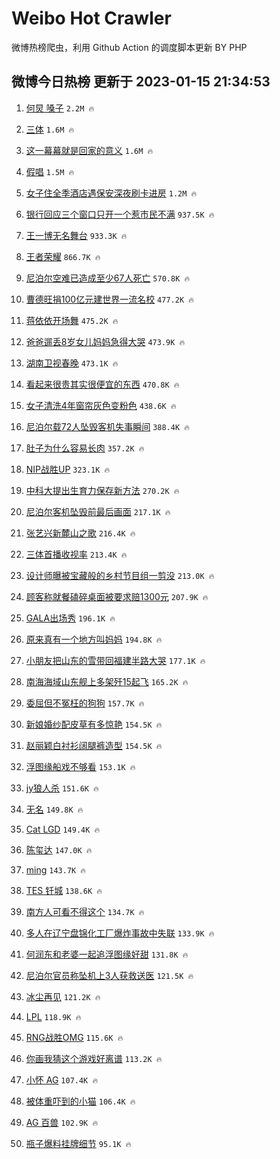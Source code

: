 # Weibo Hot Crawler 



微博热榜爬虫，利用 Github Action 的调度脚本更新 BY PHP 


## 微博今日热榜 更新于 2023-01-15 21:34:53 
1. [何炅 嗓子](https://s.weibo.com/weibo?q=%E4%BD%95%E7%82%85%20%E5%97%93%E5%AD%90&t=31&band_rank=1&Refer=top) `2.2M 🔥` 

1. [三体](https://s.weibo.com/weibo?q=%E4%B8%89%E4%BD%93&t=31&band_rank=2&Refer=top) `1.6M 🔥` 

1. [这一幕幕就是回家的意义](https://s.weibo.com/weibo?q=%23%E8%BF%99%E4%B8%80%E5%B9%95%E5%B9%95%E5%B0%B1%E6%98%AF%E5%9B%9E%E5%AE%B6%E7%9A%84%E6%84%8F%E4%B9%89%23&t=31&band_rank=3&Refer=top) `1.6M 🔥` 

1. [假唱](https://s.weibo.com/weibo?q=%E5%81%87%E5%94%B1&t=31&band_rank=4&Refer=top) `1.5M 🔥` 

1. [女子住全季酒店遇保安深夜刷卡进房](https://s.weibo.com/weibo?q=%23%E5%A5%B3%E5%AD%90%E4%BD%8F%E5%85%A8%E5%AD%A3%E9%85%92%E5%BA%97%E9%81%87%E4%BF%9D%E5%AE%89%E6%B7%B1%E5%A4%9C%E5%88%B7%E5%8D%A1%E8%BF%9B%E6%88%BF%23&t=31&band_rank=5&Refer=top) `1.2M 🔥` 

1. [银行回应三个窗口只开一个惹市民不满](https://s.weibo.com/weibo?q=%23%E9%93%B6%E8%A1%8C%E5%9B%9E%E5%BA%94%E4%B8%89%E4%B8%AA%E7%AA%97%E5%8F%A3%E5%8F%AA%E5%BC%80%E4%B8%80%E4%B8%AA%E6%83%B9%E5%B8%82%E6%B0%91%E4%B8%8D%E6%BB%A1%23&t=31&band_rank=6&Refer=top) `937.5K 🔥` 

1. [王一博无名舞台](https://s.weibo.com/weibo?q=%23%E7%8E%8B%E4%B8%80%E5%8D%9A%E6%97%A0%E5%90%8D%E8%88%9E%E5%8F%B0%23&t=31&band_rank=7&Refer=top) `933.3K 🔥` 

1. [王者荣耀](https://s.weibo.com/weibo?q=%E7%8E%8B%E8%80%85%E8%8D%A3%E8%80%80&t=31&band_rank=8&Refer=top) `866.7K 🔥` 

1. [尼泊尔空难已造成至少67人死亡](https://s.weibo.com/weibo?q=%23%E5%B0%BC%E6%B3%8A%E5%B0%94%E7%A9%BA%E9%9A%BE%E5%B7%B2%E9%80%A0%E6%88%90%E8%87%B3%E5%B0%9167%E4%BA%BA%E6%AD%BB%E4%BA%A1%23&t=31&band_rank=9&Refer=top) `570.8K 🔥` 

1. [曹德旺捐100亿元建世界一流名校](https://s.weibo.com/weibo?q=%23%E6%9B%B9%E5%BE%B7%E6%97%BA%E6%8D%90100%E4%BA%BF%E5%85%83%E5%BB%BA%E4%B8%96%E7%95%8C%E4%B8%80%E6%B5%81%E5%90%8D%E6%A0%A1%23&t=31&band_rank=10&Refer=top) `477.2K 🔥` 

1. [蒋依依开场舞](https://s.weibo.com/weibo?q=%E8%92%8B%E4%BE%9D%E4%BE%9D%E5%BC%80%E5%9C%BA%E8%88%9E&t=31&band_rank=11&Refer=top) `475.2K 🔥` 

1. [爸爸遛丢8岁女儿妈妈急得大哭](https://s.weibo.com/weibo?q=%23%E7%88%B8%E7%88%B8%E9%81%9B%E4%B8%A28%E5%B2%81%E5%A5%B3%E5%84%BF%E5%A6%88%E5%A6%88%E6%80%A5%E5%BE%97%E5%A4%A7%E5%93%AD%23&t=31&band_rank=12&Refer=top) `473.9K 🔥` 

1. [湖南卫视春晚](https://s.weibo.com/weibo?q=%E6%B9%96%E5%8D%97%E5%8D%AB%E8%A7%86%E6%98%A5%E6%99%9A&t=31&band_rank=13&Refer=top) `473.1K 🔥` 

1. [看起来很贵其实很便宜的东西](https://s.weibo.com/weibo?q=%23%E7%9C%8B%E8%B5%B7%E6%9D%A5%E5%BE%88%E8%B4%B5%E5%85%B6%E5%AE%9E%E5%BE%88%E4%BE%BF%E5%AE%9C%E7%9A%84%E4%B8%9C%E8%A5%BF%23&t=31&band_rank=14&Refer=top) `470.8K 🔥` 

1. [女子清洗4年窗帘灰色变粉色](https://s.weibo.com/weibo?q=%23%E5%A5%B3%E5%AD%90%E6%B8%85%E6%B4%974%E5%B9%B4%E7%AA%97%E5%B8%98%E7%81%B0%E8%89%B2%E5%8F%98%E7%B2%89%E8%89%B2%23&t=31&band_rank=15&Refer=top) `438.6K 🔥` 

1. [尼泊尔载72人坠毁客机失事瞬间](https://s.weibo.com/weibo?q=%23%E5%B0%BC%E6%B3%8A%E5%B0%94%E8%BD%BD72%E4%BA%BA%E5%9D%A0%E6%AF%81%E5%AE%A2%E6%9C%BA%E5%A4%B1%E4%BA%8B%E7%9E%AC%E9%97%B4%23&t=31&band_rank=16&Refer=top) `388.4K 🔥` 

1. [肚子为什么容易长肉](https://s.weibo.com/weibo?q=%23%E8%82%9A%E5%AD%90%E4%B8%BA%E4%BB%80%E4%B9%88%E5%AE%B9%E6%98%93%E9%95%BF%E8%82%89%23&t=31&band_rank=17&Refer=top) `357.2K 🔥` 

1. [NIP战胜UP](https://s.weibo.com/weibo?q=%23NIP%E6%88%98%E8%83%9CUP%23&t=31&band_rank=18&Refer=top) `323.1K 🔥` 

1. [中科大提出生育力保存新方法](https://s.weibo.com/weibo?q=%23%E4%B8%AD%E7%A7%91%E5%A4%A7%E6%8F%90%E5%87%BA%E7%94%9F%E8%82%B2%E5%8A%9B%E4%BF%9D%E5%AD%98%E6%96%B0%E6%96%B9%E6%B3%95%23&t=31&band_rank=19&Refer=top) `270.2K 🔥` 

1. [尼泊尔客机坠毁前最后画面](https://s.weibo.com/weibo?q=%23%E5%B0%BC%E6%B3%8A%E5%B0%94%E5%AE%A2%E6%9C%BA%E5%9D%A0%E6%AF%81%E5%89%8D%E6%9C%80%E5%90%8E%E7%94%BB%E9%9D%A2%23&t=31&band_rank=20&Refer=top) `217.1K 🔥` 

1. [张艺兴新麓山之歌](https://s.weibo.com/weibo?q=%E5%BC%A0%E8%89%BA%E5%85%B4%E6%96%B0%E9%BA%93%E5%B1%B1%E4%B9%8B%E6%AD%8C&t=31&band_rank=21&Refer=top) `216.4K 🔥` 

1. [三体首播收视率](https://s.weibo.com/weibo?q=%23%E4%B8%89%E4%BD%93%E9%A6%96%E6%92%AD%E6%94%B6%E8%A7%86%E7%8E%87%23&t=31&band_rank=22&Refer=top) `213.4K 🔥` 

1. [设计师曝被宝藏般的乡村节目组一剪没](https://s.weibo.com/weibo?q=%23%E8%AE%BE%E8%AE%A1%E5%B8%88%E6%9B%9D%E8%A2%AB%E5%AE%9D%E8%97%8F%E8%88%AC%E7%9A%84%E4%B9%A1%E6%9D%91%E8%8A%82%E7%9B%AE%E7%BB%84%E4%B8%80%E5%89%AA%E6%B2%A1%23&t=31&band_rank=23&Refer=top) `213.0K 🔥` 

1. [顾客称就餐磕碎桌面被要求赔1300元](https://s.weibo.com/weibo?q=%23%E9%A1%BE%E5%AE%A2%E7%A7%B0%E5%B0%B1%E9%A4%90%E7%A3%95%E7%A2%8E%E6%A1%8C%E9%9D%A2%E8%A2%AB%E8%A6%81%E6%B1%82%E8%B5%941300%E5%85%83%23&t=31&band_rank=24&Refer=top) `207.9K 🔥` 

1. [GALA出场秀](https://s.weibo.com/weibo?q=%23GALA%E5%87%BA%E5%9C%BA%E7%A7%80%23&t=31&band_rank=25&Refer=top) `196.1K 🔥` 

1. [原来真有一个地方叫妈妈](https://s.weibo.com/weibo?q=%23%E5%8E%9F%E6%9D%A5%E7%9C%9F%E6%9C%89%E4%B8%80%E4%B8%AA%E5%9C%B0%E6%96%B9%E5%8F%AB%E5%A6%88%E5%A6%88%23&t=31&band_rank=26&Refer=top) `194.8K 🔥` 

1. [小朋友把山东的雪带回福建半路大哭](https://s.weibo.com/weibo?q=%23%E5%B0%8F%E6%9C%8B%E5%8F%8B%E6%8A%8A%E5%B1%B1%E4%B8%9C%E7%9A%84%E9%9B%AA%E5%B8%A6%E5%9B%9E%E7%A6%8F%E5%BB%BA%E5%8D%8A%E8%B7%AF%E5%A4%A7%E5%93%AD%23&t=31&band_rank=27&Refer=top) `177.1K 🔥` 

1. [南海海域山东舰上多架歼15起飞](https://s.weibo.com/weibo?q=%23%E5%8D%97%E6%B5%B7%E6%B5%B7%E5%9F%9F%E5%B1%B1%E4%B8%9C%E8%88%B0%E4%B8%8A%E5%A4%9A%E6%9E%B6%E6%AD%BC15%E8%B5%B7%E9%A3%9E%23&t=31&band_rank=28&Refer=top) `165.2K 🔥` 

1. [委屈但不冤枉的狗狗](https://s.weibo.com/weibo?q=%23%E5%A7%94%E5%B1%88%E4%BD%86%E4%B8%8D%E5%86%A4%E6%9E%89%E7%9A%84%E7%8B%97%E7%8B%97%23&t=31&band_rank=29&Refer=top) `157.7K 🔥` 

1. [新娘婚纱配皮草有多惊艳](https://s.weibo.com/weibo?q=%23%E6%96%B0%E5%A8%98%E5%A9%9A%E7%BA%B1%E9%85%8D%E7%9A%AE%E8%8D%89%E6%9C%89%E5%A4%9A%E6%83%8A%E8%89%B3%23&t=31&band_rank=30&Refer=top) `154.5K 🔥` 

1. [赵丽颖白衬衫阔腿裤造型](https://s.weibo.com/weibo?q=%23%E8%B5%B5%E4%B8%BD%E9%A2%96%E7%99%BD%E8%A1%AC%E8%A1%AB%E9%98%94%E8%85%BF%E8%A3%A4%E9%80%A0%E5%9E%8B%23&t=31&band_rank=31&Refer=top) `154.5K 🔥` 

1. [浮图缘船戏不够看](https://s.weibo.com/weibo?q=%23%E6%B5%AE%E5%9B%BE%E7%BC%98%E8%88%B9%E6%88%8F%E4%B8%8D%E5%A4%9F%E7%9C%8B%23&t=31&band_rank=32&Refer=top) `153.1K 🔥` 

1. [jy狼人杀](https://s.weibo.com/weibo?q=%23jy%E7%8B%BC%E4%BA%BA%E6%9D%80%23&t=31&band_rank=33&Refer=top) `151.6K 🔥` 

1. [无名](https://s.weibo.com/weibo?q=%E6%97%A0%E5%90%8D&t=31&band_rank=34&Refer=top) `149.8K 🔥` 

1. [Cat LGD](https://s.weibo.com/weibo?q=Cat%20LGD&t=31&band_rank=35&Refer=top) `149.4K 🔥` 

1. [陈玺达](https://s.weibo.com/weibo?q=%E9%99%88%E7%8E%BA%E8%BE%BE&t=31&band_rank=36&Refer=top) `147.0K 🔥` 

1. [ming](https://s.weibo.com/weibo?q=%23ming%23&t=31&band_rank=37&Refer=top) `143.7K 🔥` 

1. [TES 钎城](https://s.weibo.com/weibo?q=TES%20%E9%92%8E%E5%9F%8E&t=31&band_rank=38&Refer=top) `138.6K 🔥` 

1. [南方人可看不得这个](https://s.weibo.com/weibo?q=%23%E5%8D%97%E6%96%B9%E4%BA%BA%E5%8F%AF%E7%9C%8B%E4%B8%8D%E5%BE%97%E8%BF%99%E4%B8%AA%23&t=31&band_rank=39&Refer=top) `134.7K 🔥` 

1. [多人在辽宁盘锦化工厂爆炸事故中失联](https://s.weibo.com/weibo?q=%23%E5%A4%9A%E4%BA%BA%E5%9C%A8%E8%BE%BD%E5%AE%81%E7%9B%98%E9%94%A6%E5%8C%96%E5%B7%A5%E5%8E%82%E7%88%86%E7%82%B8%E4%BA%8B%E6%95%85%E4%B8%AD%E5%A4%B1%E8%81%94%23&t=31&band_rank=40&Refer=top) `133.9K 🔥` 

1. [何润东和老婆一起追浮图缘好甜](https://s.weibo.com/weibo?q=%23%E4%BD%95%E6%B6%A6%E4%B8%9C%E5%92%8C%E8%80%81%E5%A9%86%E4%B8%80%E8%B5%B7%E8%BF%BD%E6%B5%AE%E5%9B%BE%E7%BC%98%E5%A5%BD%E7%94%9C%23&t=31&band_rank=41&Refer=top) `131.8K 🔥` 

1. [尼泊尔官员称坠机上3人获救送医](https://s.weibo.com/weibo?q=%23%E5%B0%BC%E6%B3%8A%E5%B0%94%E5%AE%98%E5%91%98%E7%A7%B0%E5%9D%A0%E6%9C%BA%E4%B8%8A3%E4%BA%BA%E8%8E%B7%E6%95%91%E9%80%81%E5%8C%BB%23&t=31&band_rank=42&Refer=top) `121.5K 🔥` 

1. [冰尘再见](https://s.weibo.com/weibo?q=%E5%86%B0%E5%B0%98%E5%86%8D%E8%A7%81&t=31&band_rank=43&Refer=top) `121.2K 🔥` 

1. [LPL](https://s.weibo.com/weibo?q=LPL&t=31&band_rank=44&Refer=top) `118.9K 🔥` 

1. [RNG战胜OMG](https://s.weibo.com/weibo?q=%23RNG%E6%88%98%E8%83%9COMG%23&t=31&band_rank=45&Refer=top) `115.6K 🔥` 

1. [你画我猜这个游戏好离谱](https://s.weibo.com/weibo?q=%23%E4%BD%A0%E7%94%BB%E6%88%91%E7%8C%9C%E8%BF%99%E4%B8%AA%E6%B8%B8%E6%88%8F%E5%A5%BD%E7%A6%BB%E8%B0%B1%23&t=31&band_rank=46&Refer=top) `113.2K 🔥` 

1. [小怀 AG](https://s.weibo.com/weibo?q=%E5%B0%8F%E6%80%80%20AG&t=31&band_rank=47&Refer=top) `107.4K 🔥` 

1. [被体重吓到的小猫](https://s.weibo.com/weibo?q=%23%E8%A2%AB%E4%BD%93%E9%87%8D%E5%90%93%E5%88%B0%E7%9A%84%E5%B0%8F%E7%8C%AB%23&t=31&band_rank=48&Refer=top) `106.4K 🔥` 

1. [AG 百兽](https://s.weibo.com/weibo?q=AG%20%E7%99%BE%E5%85%BD&t=31&band_rank=49&Refer=top) `102.9K 🔥` 

1. [瓶子爆料挂牌细节](https://s.weibo.com/weibo?q=%23%E7%93%B6%E5%AD%90%E7%88%86%E6%96%99%E6%8C%82%E7%89%8C%E7%BB%86%E8%8A%82%23&t=31&band_rank=50&Refer=top) `95.1K 🔥` 

